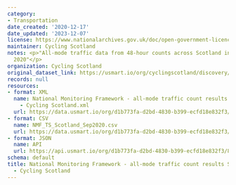 ```yaml
---
category:
- Transportation
date_created: '2020-12-17'
date_updated: '2023-12-07'
license: https://www.nationalarchives.gov.uk/doc/open-government-licence/version/3/
maintainer: Cycling Scotland
notes: <p>"All-mode traffic data from 48-hour counts across Scotland in September
  2020"</p>
organization: Cycling Scotland
original_dataset_link: https://usmart.io/org/cyclingscotland/discovery/discovery-view-detail/f1e8a739-ee14-4742-a7de-45d1ab6cb8aa
records: null
resources:
- format: XML
  name: National Monitoring Framework - all-mode traffic count results September 2020
    - Cycling Scotland.xml
  url: https://data.usmart.io/org/d1b773fa-d2bd-4830-b399-ecfd18e832f3/resource?resourceGUID=f2e3ad90-7257-41aa-b0ba-78eb00459295
- format: CSV
  name: NMF_TS_Scotland_Sep2020.csv
  url: https://data.usmart.io/org/d1b773fa-d2bd-4830-b399-ecfd18e832f3/resource?resourceGUID=4b4893e5-df80-4347-8408-ff06148d8846
- format: JSON
  name: API
  url: https://api.usmart.io/org/d1b773fa-d2bd-4830-b399-ecfd18e832f3/876ebb1f-be50-4f16-bada-51f952524df8/3/urql
schema: default
title: National Monitoring Framework - all-mode traffic count results September 2020
  - Cycling Scotland
---
```

